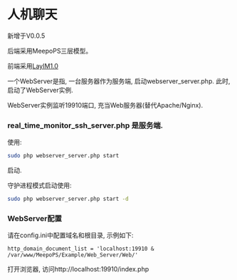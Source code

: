 # 人机聊天

新增于V0.0.5

后端采用MeepoPS三层模型。

前端采用[LayIM1.0](http://www.w3cdream.com/content-sort-21-article-521.html)

一个WebServer是指, 一台服务器作为服务端, 启动webserver_server.php. 此时, 启动了WebServer实例.

WebServer实例监听19910端口, 充当Web服务器(替代Apache/Nginx).

### real_time_monitor_ssh_server.php 是服务端.
使用:
```bash
sudo php webserver_server.php start
```
启动. 

守护进程模式启动使用:
```bash
sudo php webserver_server.php start -d
```

### WebServer配置
请在config.ini中配置域名和根目录, 示例如下:
```
http_domain_document_list = 'localhost:19910 & /var/www/MeepoPS/Example/Web_Server/Web/'
```

打开浏览器, 访问http://localhost:19910/index.php
